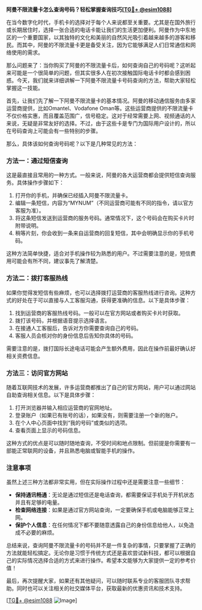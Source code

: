 **阿曼不限流量卡怎么查询号码？轻松掌握查询技巧[[TG💪+ @esim1088](https://t.me/s/esim1088)]**

在当今数字化时代，手机卡的选择对于每个人来说都至关重要。尤其是在国外旅行或长期居住时，选择一张合适的电话卡能让我们的生活更加便利。阿曼作为中东地区的一个重要国家，以其独特的文化和美丽的自然风光吸引着越来越多的游客和移民。而其中，阿曼的不限流量卡更是备受关注，因为它能够满足人们日常通信和网络使用的需求。

那么问题来了：当你购买了阿曼的不限流量卡后，如何查询自己的号码呢？这听起来可能是一个很简单的问题，但其实很多人在初次接触国际电话卡时都会感到困惑。今天，我们就来详细讲解一下阿曼不限流量卡号码查询的方法，帮助大家轻松掌握这一技能。

首先，让我们先了解一下阿曼不限流量卡的基本情况。阿曼的移动通信服务由多家运营商提供，比如Omantel、Vodafone Oman等。这些运营商提供的不限流量卡不仅价格实惠，而且覆盖范围广，信号稳定。这对于经常需要上网、视频通话的人来说，无疑是非常友好的选择。不过，由于这些卡是专门为国际用户设计的，所以在号码查询上可能会有一些特别的步骤。

那么，具体该如何查询号码呢？以下是几种常见的方法：

### 方法一：通过短信查询

这是最直接且常用的一种方式。一般来说，阿曼的各大运营商都会提供短信查询服务。具体操作步骤如下：

1. 打开你的手机，并确保已经插入阿曼不限流量卡。
2. 编辑一条短信，内容为“MYNUM”（不同运营商可能有不同的指令，请以官方客服为准）。
3. 将这条短信发送到运营商的服务号码。通常情况下，这个号码会在购买卡片时附带说明。
4. 稍等片刻，你会收到一条来自运营商的回复短信，其中会明确显示你的手机号码。

这种方法简单快捷，适合对手机操作较为熟悉的用户。不过需要注意的是，短信费用可能会有所不同，建议事先了解清楚。

### 方法二：拨打客服热线

如果你觉得发短信有些麻烦，也可以选择拨打运营商的客服热线进行咨询。这种方式的好处在于可以直接与人工客服沟通，获得更准确的信息。以下是具体步骤：

1. 找到运营商的客服热线号码。一般可以在官方网站或者购买卡片时获取。
2. 拨打该号码，并根据语音提示选择语言。
3. 在接通人工客服后，告诉对方你需要查询自己的号码。
4. 客服人员会核对你的身份信息后告知你具体的号码。

需要注意的是，拨打国际长途电话可能会产生额外费用，因此在操作前最好确认好相关资费信息。

### 方法三：访问官方网站

随着互联网技术的发展，许多运营商都推出了自己的官方网站，用户可以通过网站自助查询相关信息。以下是具体步骤：

1. 打开浏览器并输入相应运营商的官网地址。
2. 登录账户（如果已有账号的话），如果没有，则需要注册一个新的账户。
3. 在个人中心页面中找到“我的号码”或类似的选项。
4. 查看页面上显示的号码信息。

这种方式的优点是可以随时随地查询，不受时间和地点限制。但前提是你需要有一部能正常联网的设备，并且熟悉电脑或智能手机的操作。

### 注意事项

虽然上述三种方法都非常实用，但在实际操作过程中还是需要注意一些细节：

- **保持通讯畅通**：无论是通过短信还是电话查询，都需要保证手机处于开机状态并且有足够的电量。
- **检查网络连接**：如果是通过官方网站查询，一定要确保手机或电脑能够正常上网。
- **保护个人信息**：在任何情况下都不要随意透露自己的身份信息给他人，以免造成不必要的麻烦。

总结来说，查询阿曼不限流量卡的号码并不是一件复杂的事情，只要掌握了正确的方法就能轻松搞定。无论你是习惯于传统方式还是喜欢尝试新科技，都可以根据自己的实际情况选择合适的方式来进行操作。希望本文能够为大家提供一定的参考价值！

最后，再次提醒大家，如果还有其他疑问，可以随时联系专业的客服团队寻求帮助。同时也可以关注相关的社交媒体平台，获取最新的优惠资讯和技术支持。

[[TG💪+ @esim1088](https://t.me/s/esim1088) ![Image](https://i.postimg.cc/4NQfJmqS/Snipaste-2025-05-13-00-14-12.png)]